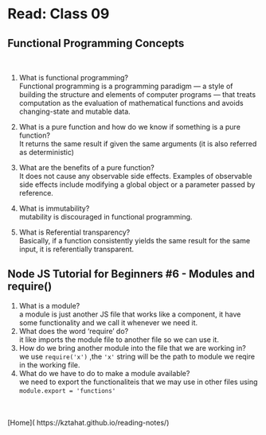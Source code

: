 # Read: Class 09

## Functional Programming Concepts
<br />

1. What is functional programming?<br />
    Functional programming is a programming paradigm — a style of building the structure and elements of computer programs — that treats computation as the evaluation of mathematical functions and avoids changing-state and mutable data.
    <br />

2. What is a pure function and how do we know if something is a pure function?<br />
    It returns the same result if given the same arguments (it is also referred as deterministic)
    <br />

3. What are the benefits of a pure function?<br />
    It does not cause any observable side effects. Examples of observable side effects include modifying a global object or a parameter passed by reference.
    <br />
4. What is immutability?<br />
    mutability is discouraged in functional programming.
    <br />
5. What is Referential transparency?<br />
    Basically, if a function consistently yields the same result for the same input, it is referentially transparent.
    <br />

## Node JS Tutorial for Beginners #6 - Modules and require()

1. What is a module?<br />
    a module is just another JS file that works like a component, it have some functionality and we call it whenever we need it.
    <br />
2. What does the word ‘require’ do?<br />
    it like imports the module file to another file so we can use it.
    <br />
3. How do we bring another module into the file that we are working in?<br />
    we use `require('x')` ,the `'x'` string will be the path to module we reqire in the working file.
    <br />
4. What do we have to do to make a module available?<br />
    we need to export the functionaliteis that we may use in other files using `module.export = 'functions'`

<br />
<br />
[Home]( https://kztahat.github.io/reading-notes/)